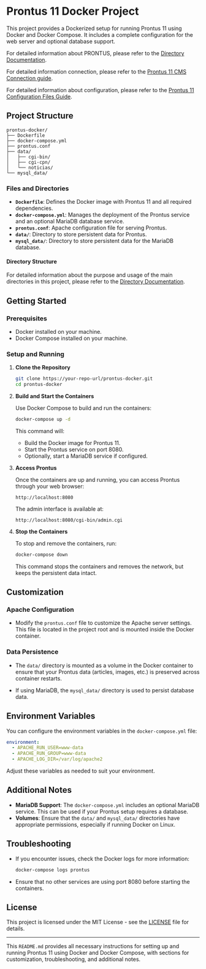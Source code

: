 # Prontus 11 Docker Project

This project provides a Dockerized setup for running Prontus 11 using Docker and Docker Compose. It includes a complete configuration for the web server and optional database support.

For detailed information about PRONTUS, please refer to the [Directory Documentation](documentation/PRONTUS.md).

For detailed information connection, please refer to the [Prontus 11 CMS Connection guide](documentation/CONNECTION.md).

For detailed information about configuration, please refer to the [Prontus 11 Configuration Files Guide](documentation/CONNECTION.md).

## Project Structure

```
prontus-docker/
├── Dockerfile
├── docker-compose.yml
├── prontus.conf
├── data/
│   ├── cgi-bin/
│   ├── cgi-cpn/
│   └── noticias/
└── mysql_data/
```

### Files and Directories

- **`Dockerfile`**: Defines the Docker image with Prontus 11 and all required dependencies.
- **`docker-compose.yml`**: Manages the deployment of the Prontus service and an optional MariaDB database service.
- **`prontus.conf`**: Apache configuration file for serving Prontus.
- **`data/`**: Directory to store persistent data for Prontus.
- **`mysql_data/`**: Directory to store persistent data for the MariaDB database.

#### Directory Structure

For detailed information about the purpose and usage of the main directories in this project, please refer to the [Directory Documentation](documentation/DIRECTORY.md).

## Getting Started

### Prerequisites

- Docker installed on your machine.
- Docker Compose installed on your machine.

### Setup and Running

1. **Clone the Repository**

   ```bash
   git clone https://your-repo-url/prontus-docker.git
   cd prontus-docker
   ```

2. **Build and Start the Containers**

   Use Docker Compose to build and run the containers:

   ```bash
   docker-compose up -d
   ```

   This command will:
   - Build the Docker image for Prontus 11.
   - Start the Prontus service on port 8080.
   - Optionally, start a MariaDB service if configured.

3. **Access Prontus**

   Once the containers are up and running, you can access Prontus through your web browser:

   ```url
   http://localhost:8080
   ```

   The admin interface is available at:

   ```url
   http://localhost:8080/cgi-bin/admin.cgi
   ```

4. **Stop the Containers**

   To stop and remove the containers, run:

   ```bash
   docker-compose down
   ```

   This command stops the containers and removes the network, but keeps the persistent data intact.

## Customization

### Apache Configuration

- Modify the `prontus.conf` file to customize the Apache server settings. This file is located in the project root and is mounted inside the Docker container.

### Data Persistence

- The `data/` directory is mounted as a volume in the Docker container to ensure that your Prontus data (articles, images, etc.) is preserved across container restarts.

- If using MariaDB, the `mysql_data/` directory is used to persist database data.

## Environment Variables

You can configure the environment variables in the `docker-compose.yml` file:

```yaml
environment:
  - APACHE_RUN_USER=www-data
  - APACHE_RUN_GROUP=www-data
  - APACHE_LOG_DIR=/var/log/apache2
```

Adjust these variables as needed to suit your environment.

## Additional Notes

- **MariaDB Support**: The `docker-compose.yml` includes an optional MariaDB service. This can be used if your Prontus setup requires a database.
- **Volumes**: Ensure that the `data/` and `mysql_data/` directories have appropriate permissions, especially if running Docker on Linux.

## Troubleshooting

- If you encounter issues, check the Docker logs for more information:

  ```bash
  docker-compose logs prontus
  ```

- Ensure that no other services are using port 8080 before starting the containers.

## License

This project is licensed under the MIT License - see the [LICENSE](LICENSE) file for details.

---

This `README.md` provides all necessary instructions for setting up and running Prontus 11 using Docker and Docker Compose, with sections for customization, troubleshooting, and additional notes.
